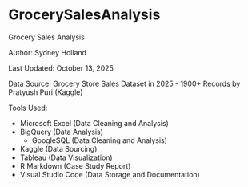 # GrocerySalesAnalysis

Grocery Sales Analysis

Author: Sydney Holland

Last Updated: October 13, 2025

Data Source: Grocery Store Sales Dataset in 2025 - 1900+ Records by Pratyush Puri (Kaggle)

Tools Used: 
- Microsoft Excel (Data Cleaning and Analysis)
- BigQuery (Data Analysis)
    - GoogleSQL (Data Cleaning and Analysis)
- Kaggle (Data Sourcing)
- Tableau (Data Visualization)
- R Markdown (Case Study Report)
- Visual Studio Code (Data Storage and Documentation)

